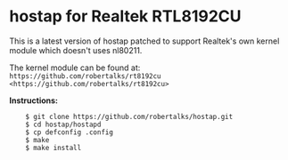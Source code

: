 hostap for Realtek RTL8192CU
============================

This is a latest version of hostap patched to support Realtek's own
kernel module which doesn't uses nl80211.

The kernel module can be found at: `https://github.com/robertalks/rt8192cu <https://github.com/robertalks/rt8192cu>`


**Instructions:**

        $ git clone https://github.com/robertalks/hostap.git
        $ cd hostap/hostapd
        $ cp defconfig .config
        $ make
        $ make install


